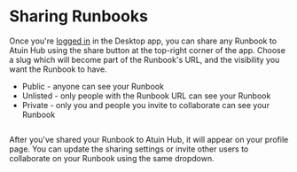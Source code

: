 # Sharing Runbooks

Once you're [logged in](getting-started.md) in the Desktop app, you can share any Runbook to Atuin Hub using the share button at the top-right corner of the app. Choose a slug which will become part of the Runbook's URL, and the visibility you want the Runbook to have.

* Public - anyone can see your Runbook
* Unlisted - only people with the Runbook URL can see your Runbook
* Private - only you and people you invite to collaborate can see your Runbook

<figure><img src="../../images/image (4).png" alt=""><figcaption></figcaption></figure>

After you've shared your Runbook to Atuin Hub, it will appear on your profile page. You can update the sharing settings or invite other users to collaborate on your Runbook using the same dropdown.

<figure><img src="../../images/image (7).png" alt=""><figcaption></figcaption></figure>
